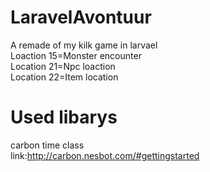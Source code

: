 # LaravelAvontuur
A remade of my kilk game in larvael <br>
Loaction 15=Monster encounter<br> 
Location 21=Npc loaction <br> 
Location 22=Item location

# Used libarys
carbon time class <br> link:http://carbon.nesbot.com/#gettingstarted
